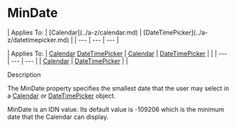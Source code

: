 




<h1 class="heading"><span class="name">MinDate</span></h1>
| Applies To: | [Calendar](../a-z/calendar.md) | [DateTimePicker](../a-z/datetimepicker.md) |
| --- | --- | ---  |

| Applies To: | [Calendar](../a-z/calendar.md) [DateTimePicker](../a-z/datetimepicker.md) | [Calendar](../a-z/calendar.md) | [DateTimePicker](../a-z/datetimepicker.md) |  |
| --- | --- | ---  |
| [Calendar](../a-z/calendar.md) | [DateTimePicker](../a-z/datetimepicker.md) |  |


Description


The MinDate property specifies the smallest date that the user may select in a [Calendar](../a-z/calendar.md) or [DateTimePicker](../a-z/datetimepicker.md) object.


MinDate is an IDN value. Its default value is -109206 which is the minimum date that the Calendar can display.



